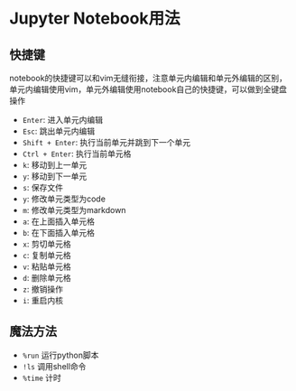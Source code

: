 # Jupyter Notebook用法

## 快捷键

notebook的快捷键可以和vim无缝衔接，注意单元内编辑和单元外编辑的区别，单元内编辑使用vim，单元外编辑使用notebook自己的快捷键，可以做到全键盘操作

- `Enter`: 进入单元内编辑
- `Esc`: 跳出单元内编辑
- `Shift + Enter`: 执行当前单元并跳到下一个单元
- `Ctrl + Enter`: 执行当前单元格
- `k`: 移动到上一单元
- `y`: 移动到下一单元
- `s`: 保存文件
- `y`: 修改单元类型为code
- `m`: 修改单元类型为markdown
- `a`: 在上面插入单元格
- `b`: 在下面插入单元格
- `x`: 剪切单元格
- `c`: 复制单元格
- `v`: 粘贴单元格
- `d`: 删除单元格
- `z`: 撤销操作
- `i`: 重启内核

## 魔法方法

- `%run` 运行python脚本
- `!ls` 调用shell命令
- `%time` 计时
